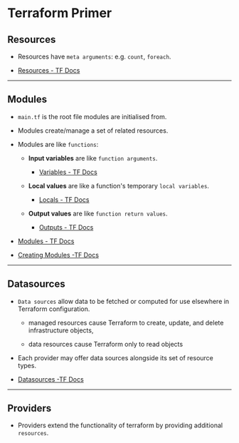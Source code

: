 # Terraform Primer

## Resources

* Resources have `meta arguments`: e.g. `count`, `foreach`.

* [Resources - TF Docs](https://www.terraform.io/docs/configuration/resources.html)

---

## Modules

* `main.tf` is the root file modules are initialised from.

* Modules create/manage a set of related resources.

* Modules are like `functions`:

    * __Input variables__ are like `function arguments`.

        * [Variables - TF Docs](https://www.terraform.io/docs/configuration/variables.html)

    * __Local values__ are like a function's temporary `local variables`.

        * [Locals - TF Docs](https://www.terraform.io/docs/configuration/locals.html)

    * __Output values__ are like `function return values`.

        * [Outputs - TF Docs](https://www.terraform.io/docs/configuration/outputs.html)

* [Modules - TF Docs](https://www.terraform.io/docs/configuration/modules.html)

* [Creating Modules -TF Docs](https://www.terraform.io/docs/modules/index.html)

---

## Datasources

* `Data sources` allow data to be fetched or computed for use elsewhere in Terraform configuration. 

    * managed resources cause Terraform to create, update, and delete infrastructure objects, 

    * data resources cause Terraform only to read objects

* Each provider may offer data sources alongside its set of resource types.

* [Datasources -TF Docs](https://www.terraform.io/docs/configuration/data-sources.html)

---

## Providers

* Providers extend the functionality of terraform by providing additional `resources`.